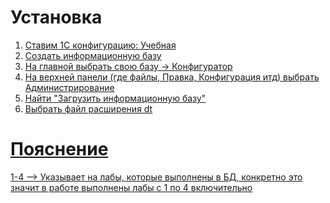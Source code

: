 <h1>Установка <a href = "" лабараторных></h1>
<ol>
    <li>Ставим 1С конфигурацию: Учебная</li>
    <li>Создать информационную базу</li>
    <li>На главной выбрать свою базу -> Конфигуратор</li>
    <li>На верхней панели (где файлы, Правка, Конфигурация итд) выбрать Администрирование</li>
    <li>Найти "Загрузить информационную базу"</li>
    <li>Выбрать файл расширения dt  </li>
</ol>
<h1>Пояснение</h1>

1-4 --> Указывает на лабы, которые выполнены в БД, конкретно это значит в работе выполнены лабы с 1 по 4 включительно

<h1></h1>

